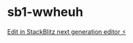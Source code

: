 # sb1-wwheuh

[Edit in StackBlitz next generation editor ⚡️](https://stackblitz.com/~/github.com/Elawad12/sb1-wwheuh)